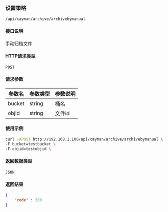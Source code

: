 ### 设置策略
`/api/cayman/archive/archivebymanual`

#### 接口说明
手动归档文件

#### HTTP请求类型
`POST`

#### 请求参数
|参数名|参数类型|参数说明|
|--|--|--|
|bucket|string|桶名|
|objid|string|文件id|


#### 使用示例
```sh
curl -XPOST http://192.168.1.100/api/cayman/archive/archivebymanual \
-F bucket=testbucket \
-F objid=testobjid \
```

#### 返回数据类型
`JSON`

#### 返回结果
```json
{
    "code" : 200
}
```
